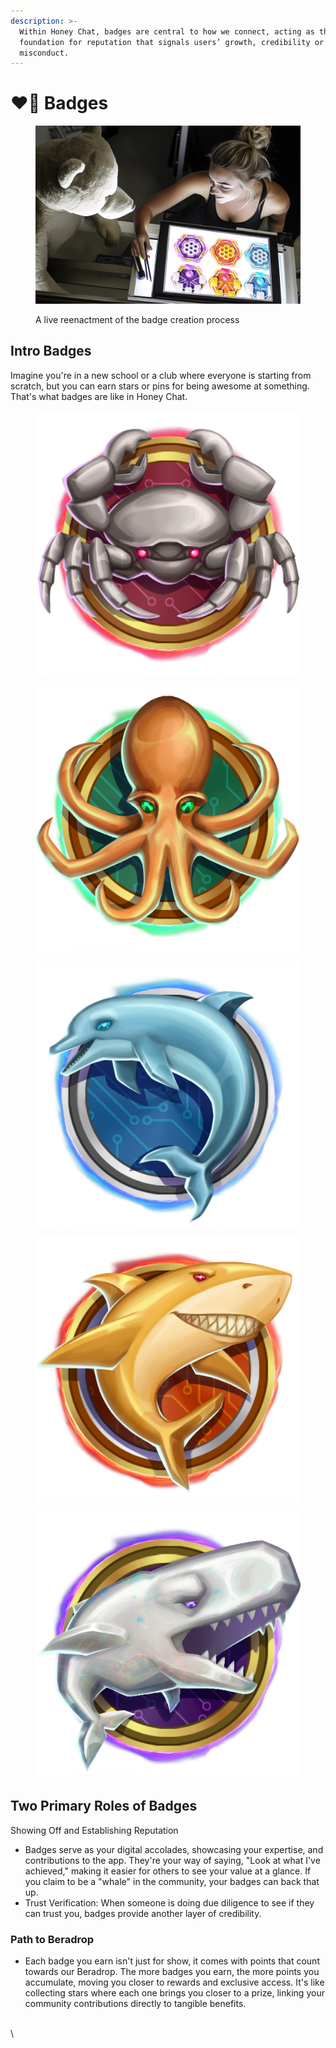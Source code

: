 ```yaml
---
description: >-
  Within Honey Chat, badges are central to how we connect, acting as the
  foundation for reputation that signals users’ growth, credibility or
  misconduct.
---
```


# ❤️‍🔥 Badges

<figure><img src="../.gitbook/assets/image (4).png" alt=""><figcaption><p>A live reenactment of the badge creation process</p></figcaption></figure>

## Intro Badges&#x20;

Imagine you're in a new school or a club where everyone is starting from scratch, but you can earn stars or pins for being awesome at something. That's what badges are like in Honey Chat.

<div><figure><img src="../.gitbook/assets/Property 1=season1, Property 2=trader, Property 3=behaviorB, Property 4=1.png" alt=""><figcaption></figcaption></figure> <figure><img src="../.gitbook/assets/Property 1=season1, Property 2=trader, Property 3=behaviorB, Property 4=2.png" alt=""><figcaption></figcaption></figure> <figure><img src="../.gitbook/assets/Property 1=season1, Property 2=trader, Property 3=behaviorB, Property 4=3.png" alt=""><figcaption></figcaption></figure> <figure><img src="../.gitbook/assets/Property 1=season1, Property 2=trader, Property 3=behaviorB, Property 4=4.png" alt=""><figcaption></figcaption></figure> <figure><img src="../.gitbook/assets/Property 1=season1, Property 2=trader, Property 3=behaviorB, Property 4=5.png" alt=""><figcaption></figcaption></figure></div>

## Two Primary Roles of Badges

Showing Off and Establishing Reputation

* Badges serve as your digital accolades, showcasing your expertise, and contributions to the app. They're your way of saying, "Look at what I've achieved," making it easier for others to see your value at a glance. If you claim to be a "whale" in the community, your badges can back that up.
* Trust Verification: When someone is doing due diligence to see if they can trust you, badges provide another layer of credibility.&#x20;

### Path to Beradrop

* Each badge you earn isn't just for show, it comes with points that count towards our Beradrop. The more badges you earn, the more points you accumulate, moving you closer to rewards and exclusive access. It's like collecting stars where each one brings you closer to a prize, linking your community contributions directly to tangible benefits.



\
\
